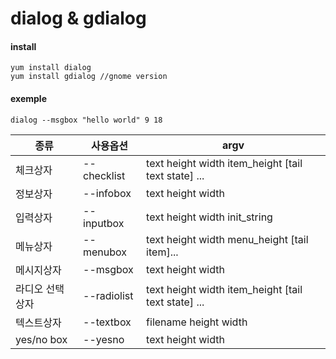 # dialog & gdialog

#### install
```
yum install dialog
yum install gdialog //gnome version
```


#### exemple
```
dialog --msgbox "hello world" 9 18
```
| 종류 | 사용옵션 | argv |
| --- | --- | --- |
| 체크상자 | --checklist | text height width item_height [tail text state] ...|
| 정보상자 | --infobox | text height width |
| 입력상자 | --inputbox | text height width init_string|
| 메뉴상자 | --menubox | text height width menu_height [tail item]...|
| 메시지상자 | --msgbox | text height width|
| 라디오 선택상자 | --radiolist | text height width item_height [tail text state] ...|
| 텍스트상자 | --textbox | filename height width|
| yes/no box | --yesno | text height width |

